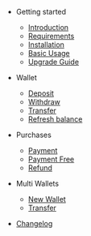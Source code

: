 - Getting started

    - [Introduction](README)
    - [Requirements](requirements)
    - [Installation](installation)
    - [Basic Usage](basic-usage)
    - [Upgrade Guide](upgrade-guide)

- Wallet

    - [Deposit](deposit)
    - [Withdraw](withdraw)
    - [Transfer](transfer)
    - [Refresh balance](refresh)

- Purchases

    - [Payment](payment)
    - [Payment Free](pay-free)
    - [Refund](refund)

- Multi Wallets

    - [New Wallet](new-wallet)
    - [Transfer](wallet-transfer)

- [Changelog](changelog)

